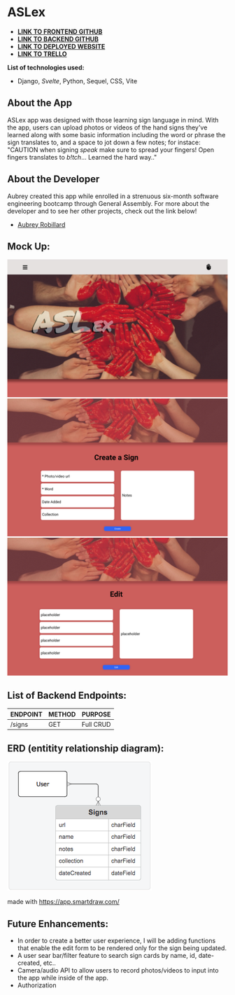 # ASLex

- [**LINK TO FRONTEND GITHUB**](https://github.com/aubreyrobillard/capstone-frontend)
- [**LINK TO BACKEND GITHUB**](https://github.com/aubreyrobillard/capstone-backend)
- [**LINK TO DEPLOYED WEBSITE**](https://capstonefrontend-okww.onrender.com)
- [**LINK TO TRELLO**](https://trello.com/b/h64lB9bg/capstone-project)


**List of technologies used:**
- Django, *Svelte*, Python, Sequel, CSS, Vite

## About the App

ASLex app was designed with those learning sign language in mind. With the app, users can upload photos or videos of the hand signs they've learned along with some basic information including the word or phrase the sign translates to, and a space to jot down a few notes; for instace: "CAUTION when signing *speak* make sure to spread your fingers! Open fingers translates to *b!tch*... Learned the hard way.." 


## About the Developer

Aubrey created this app while enrolled in a strenuous six-month software engineering bootcamp through General Assembly. For more about the developer and to see her other projects, check out the link below!

- [Aubrey Robillard](https://www.linkedin.com/in/aubreyrobillard/)


## Mock Up:

![index](./images/Index.jpeg)
![create](./images/Create.jpeg)
![update](./images/Edit.jpeg)


## List of Backend Endpoints:

| ENDPOINT          | METHOD | PURPOSE     |
| ------------------| ------ | ------------|
| /signs            | GET    | Full CRUD   |



## ERD (entitity relationship diagram):

![ERD](./images/ERD.png)

made with https://app.smartdraw.com/


## Future Enhancements:
- In order to create a better user experience, I will be adding functions that enable the edit form to be rendered only for the sign being updated.
- A user sear bar/filter feature to search sign cards by name, id, date-created, etc..
- Camera/audio API to allow users to record photos/videos to input into the app while inside of the app.
- Authorization


